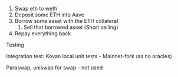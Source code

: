1. Swap eth to weth
2. Deposit some ETH into Aave
3. Borrow some asset with the ETH collateral
    1. Sell that borrowed asset (Short selling)
4. Repay everything back

Testing

Integration test: Kovan
local unit tests - Mainnet-fork (as no oracles)

Paraswap, uniswap for swap - not used
